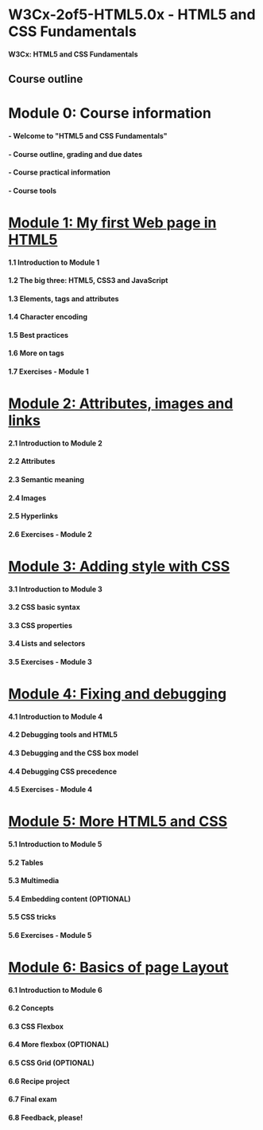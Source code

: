 # W3Cx-2of5-HTML5.0x - HTML5 and CSS Fundamentals

#### W3Cx: HTML5 and CSS Fundamentals

## Course outline

# Module 0: Course information

#### - Welcome to "HTML5 and CSS Fundamentals"
#### - Course outline, grading and due dates
#### - Course practical information
#### - Course tools

# [Module 1: My first Web page in HTML5](https://github.com/bbauska/W3Cx-2of5-HTML5.0x/blob/master/module1/module1.md)

#### 1.1 Introduction to Module 1 
#### 1.2 The big three: HTML5, CSS3 and JavaScript 
#### 1.3 Elements, tags and attributes 
#### 1.4 Character encoding 
#### 1.5 Best practices 
#### 1.6 More on tags 
#### 1.7 Exercises - Module 1

# [Module 2: Attributes, images and links](https://github.com/bbauska/W3Cx-2of5-HTML5.0x/blob/master/module2/module2.md)
#### 2.1 Introduction to Module 2
#### 2.2 Attributes
#### 2.3 Semantic meaning
#### 2.4 Images
#### 2.5 Hyperlinks
#### 2.6 Exercises - Module 2

# [Module 3: Adding style with CSS](https://github.com/bbauska/W3Cx-2of5-HTML5.0x/blob/master/module3/module3.md)
#### 3.1 Introduction to Module 3 
#### 3.2 CSS basic syntax 
#### 3.3 CSS properties 
#### 3.4 Lists and selectors 
#### 3.5 Exercises - Module 3 

# [Module 4: Fixing and debugging](https://github.com/bbauska/W3Cx-2of5-HTML5.0x/blob/master/module4/module4.md)
#### 4.1 Introduction to Module 4 
#### 4.2 Debugging tools and HTML5 
#### 4.3 Debugging and the CSS box model 
#### 4.4 Debugging CSS precedence 
#### 4.5 Exercises - Module 4 

# [Module 5: More HTML5 and CSS](https://github.com/bbauska/W3Cx-2of5-HTML5.0x/blob/master/module5/module5.md)
#### 5.1 Introduction to Module 5 
#### 5.2 Tables 
#### 5.3 Multimedia 
#### 5.4 Embedding content (OPTIONAL) 
#### 5.5 CSS tricks 
#### 5.6 Exercises - Module 5 

# [Module 6: Basics of page Layout](https://github.com/bbauska/W3Cx-2of5-HTML5.0x/blob/master/module6/module6.md)
#### 6.1 Introduction to Module 6 
#### 6.2 Concepts 
#### 6.3 CSS Flexbox 
#### 6.4 More flexbox (OPTIONAL) 
#### 6.5 CSS Grid (OPTIONAL) 
#### 6.6 Recipe project 
#### 6.7 Final exam 
#### 6.8 Feedback, please!
